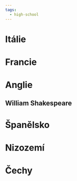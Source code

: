 ```yaml
---
tags:
  - high-school
---
```

# Itálie
# Francie
# Anglie
## William Shakespeare
# Španělsko
# Nizozemí
# Čechy